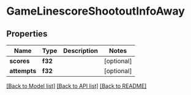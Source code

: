 # GameLinescoreShootoutInfoAway

## Properties

Name | Type | Description | Notes
------------ | ------------- | ------------- | -------------
**scores** | **f32** |  | [optional] 
**attempts** | **f32** |  | [optional] 

[[Back to Model list]](../README.md#documentation-for-models) [[Back to API list]](../README.md#documentation-for-api-endpoints) [[Back to README]](../README.md)


